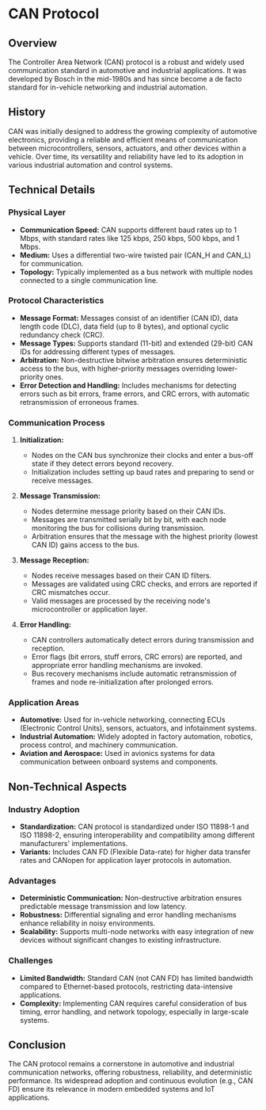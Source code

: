 # CAN Protocol

## Overview

The Controller Area Network (CAN) protocol is a robust and widely used communication standard in automotive and industrial applications. 
It was developed by Bosch in the mid-1980s and has since become a de facto standard for in-vehicle networking and industrial automation.

## History

CAN was initially designed to address the growing complexity of automotive electronics, providing a reliable and efficient means of communication between microcontrollers, sensors, actuators, and other devices within a vehicle.
Over time, its versatility and reliability have led to its adoption in various industrial automation and control systems.

## Technical Details

### Physical Layer

- **Communication Speed:** CAN supports different baud rates up to 1 Mbps, with standard rates like 125 kbps, 250 kbps, 500 kbps, and 1 Mbps.
- **Medium:** Uses a differential two-wire twisted pair (CAN_H and CAN_L) for communication.
- **Topology:** Typically implemented as a bus network with multiple nodes connected to a single communication line.

### Protocol Characteristics

- **Message Format:** Messages consist of an identifier (CAN ID), data length code (DLC), data field (up to 8 bytes), and optional cyclic redundancy check (CRC).
- **Message Types:** Supports standard (11-bit) and extended (29-bit) CAN IDs for addressing different types of messages.
- **Arbitration:** Non-destructive bitwise arbitration ensures deterministic access to the bus, with higher-priority messages overriding lower-priority ones.
- **Error Detection and Handling:** Includes mechanisms for detecting errors such as bit errors, frame errors, and CRC errors, with automatic retransmission of erroneous frames.

### Communication Process

1. **Initialization:**
   - Nodes on the CAN bus synchronize their clocks and enter a bus-off state if they detect errors beyond recovery.
   - Initialization includes setting up baud rates and preparing to send or receive messages.

2. **Message Transmission:**
   - Nodes determine message priority based on their CAN IDs.
   - Messages are transmitted serially bit by bit, with each node monitoring the bus for collisions during transmission.
   - Arbitration ensures that the message with the highest priority (lowest CAN ID) gains access to the bus.

3. **Message Reception:**
   - Nodes receive messages based on their CAN ID filters.
   - Messages are validated using CRC checks, and errors are reported if CRC mismatches occur.
   - Valid messages are processed by the receiving node's microcontroller or application layer.

4. **Error Handling:**
   - CAN controllers automatically detect errors during transmission and reception.
   - Error flags (bit errors, stuff errors, CRC errors) are reported, and appropriate error handling mechanisms are invoked.
   - Bus recovery mechanisms include automatic retransmission of frames and node re-initialization after prolonged errors.

### Application Areas

- **Automotive:** Used for in-vehicle networking, connecting ECUs (Electronic Control Units), sensors, actuators, and infotainment systems.
- **Industrial Automation:** Widely adopted in factory automation, robotics, process control, and machinery communication.
- **Aviation and Aerospace:** Used in avionics systems for data communication between onboard systems and components.

## Non-Technical Aspects

### Industry Adoption

- **Standardization:** CAN protocol is standardized under ISO 11898-1 and ISO 11898-2, ensuring interoperability and compatibility among different manufacturers' implementations.
- **Variants:** Includes CAN FD (Flexible Data-rate) for higher data transfer rates and CANopen for application layer protocols in automation.

### Advantages

- **Deterministic Communication:** Non-destructive arbitration ensures predictable message transmission and low latency.
- **Robustness:** Differential signaling and error handling mechanisms enhance reliability in noisy environments.
- **Scalability:** Supports multi-node networks with easy integration of new devices without significant changes to existing infrastructure.

### Challenges

- **Limited Bandwidth:** Standard CAN (not CAN FD) has limited bandwidth compared to Ethernet-based protocols, restricting data-intensive applications.
- **Complexity:** Implementing CAN requires careful consideration of bus timing, error handling, and network topology, especially in large-scale systems.

## Conclusion

The CAN protocol remains a cornerstone in automotive and industrial communication networks, offering robustness, reliability, and deterministic performance. 
Its widespread adoption and continuous evolution (e.g., CAN FD) ensure its relevance in modern embedded systems and IoT applications.
